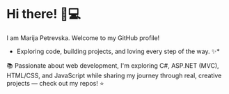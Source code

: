 # Hi there! 👋💻
I am Marija Petrevska. Welcome to my GitHub profile!

* Exploring code, building projects, and loving every step of the way. ✨*  

📚 Passionate about web development, I'm exploring C#, ASP.NET (MVC), HTML/CSS, and JavaScript while sharing my journey through real, creative projects — check out my repos! ⭐

